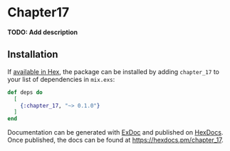 # Chapter17

**TODO: Add description**

## Installation

If [available in Hex](https://hex.pm/docs/publish), the package can be installed
by adding `chapter_17` to your list of dependencies in `mix.exs`:

```elixir
def deps do
  [
    {:chapter_17, "~> 0.1.0"}
  ]
end
```

Documentation can be generated with [ExDoc](https://github.com/elixir-lang/ex_doc)
and published on [HexDocs](https://hexdocs.pm). Once published, the docs can
be found at <https://hexdocs.pm/chapter_17>.

